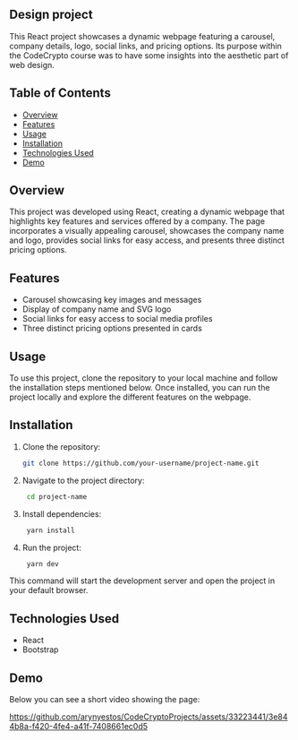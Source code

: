 ## Design project

This React project showcases a dynamic webpage featuring a carousel, company details, logo, social links, and pricing options. Its purpose within the CodeCrypto course was to have some insights into the aesthetic part of web design.

## Table of Contents
- [Overview](#overview)
- [Features](#features)
- [Usage](#usage)
- [Installation](#installation)
- [Technologies Used](#technologies-used)
- [Demo](#demo)

## Overview

This project was developed using React, creating a dynamic webpage that highlights key features and services offered by a company. The page incorporates a visually appealing carousel, showcases the company name and logo, provides social links for easy access, and presents three distinct pricing options.

## Features

- Carousel showcasing key images and messages
- Display of company name and SVG logo
- Social links for easy access to social media profiles
- Three distinct pricing options presented in cards

## Usage

To use this project, clone the repository to your local machine and follow the installation steps mentioned below. Once installed, you can run the project locally and explore the different features on the webpage.

## Installation

1. Clone the repository:

   ```bash
   git clone https://github.com/your-username/project-name.git

2. Navigate to the project directory:

   ```bash
    cd project-name

3. Install dependencies:

   ```bash
    yarn install

4. Run the project:

   ```bash
    yarn dev

This command will start the development server and open the project in your default browser.

## Technologies Used
- React
- Bootstrap

## Demo

Below you can see a short video showing the page:

https://github.com/arynyestos/CodeCryptoProjects/assets/33223441/3e844b8a-f420-4fe4-a41f-7408661ec0d5

